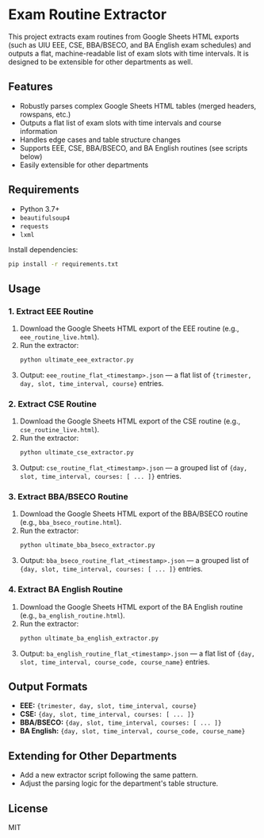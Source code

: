 # Exam Routine Extractor

This project extracts exam routines from Google Sheets HTML exports (such as UIU EEE, CSE, BBA/BSECO, and BA English exam schedules) and outputs a flat, machine-readable list of exam slots with time intervals. It is designed to be extensible for other departments as well.

## Features
- Robustly parses complex Google Sheets HTML tables (merged headers, rowspans, etc.)
- Outputs a flat list of exam slots with time intervals and course information
- Handles edge cases and table structure changes
- Supports EEE, CSE, BBA/BSECO, and BA English routines (see scripts below)
- Easily extensible for other departments

## Requirements
- Python 3.7+
- `beautifulsoup4`
- `requests`
- `lxml`

Install dependencies:
```bash
pip install -r requirements.txt
```

## Usage

### 1. Extract EEE Routine

1. Download the Google Sheets HTML export of the EEE routine (e.g., `eee_routine_live.html`).
2. Run the extractor:
   ```bash
   python ultimate_eee_extractor.py
   ```
3. Output: `eee_routine_flat_<timestamp>.json` — a flat list of `{trimester, day, slot, time_interval, course}` entries.

### 2. Extract CSE Routine

1. Download the Google Sheets HTML export of the CSE routine (e.g., `cse_routine_live.html`).
2. Run the extractor:
   ```bash
   python ultimate_cse_extractor.py
   ```
3. Output: `cse_routine_flat_<timestamp>.json` — a grouped list of `{day, slot, time_interval, courses: [ ... ]}` entries.

### 3. Extract BBA/BSECO Routine

1. Download the Google Sheets HTML export of the BBA/BSECO routine (e.g., `bba_bseco_routine.html`).
2. Run the extractor:
   ```bash
   python ultimate_bba_bseco_extractor.py
   ```
3. Output: `bba_bseco_routine_flat_<timestamp>.json` — a grouped list of `{day, slot, time_interval, courses: [ ... ]}` entries.

### 4. Extract BA English Routine

1. Download the Google Sheets HTML export of the BA English routine (e.g., `ba_english_routine.html`).
2. Run the extractor:
   ```bash
   python ultimate_ba_english_extractor.py
   ```
3. Output: `ba_english_routine_flat_<timestamp>.json` — a flat list of `{day, slot, time_interval, course_code, course_name}` entries.

## Output Formats
- **EEE:** `{trimester, day, slot, time_interval, course}`
- **CSE:** `{day, slot, time_interval, courses: [ ... ]}`
- **BBA/BSECO:** `{day, slot, time_interval, courses: [ ... ]}`
- **BA English:** `{day, slot, time_interval, course_code, course_name}`

## Extending for Other Departments
- Add a new extractor script following the same pattern.
- Adjust the parsing logic for the department's table structure.

## License
MIT